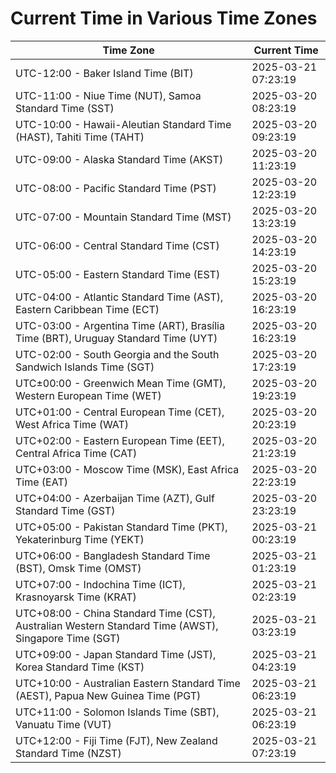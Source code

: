 # Current Time in Various Time Zones

| Time Zone | Current Time |
|-----------|--------------|
| UTC-12:00 - Baker Island Time (BIT) | 2025-03-21 07:23:19 |
| UTC-11:00 - Niue Time (NUT), Samoa Standard Time (SST) | 2025-03-20 08:23:19 |
| UTC-10:00 - Hawaii-Aleutian Standard Time (HAST), Tahiti Time (TAHT) | 2025-03-20 09:23:19 |
| UTC-09:00 - Alaska Standard Time (AKST) | 2025-03-20 11:23:19 |
| UTC-08:00 - Pacific Standard Time (PST) | 2025-03-20 12:23:19 |
| UTC-07:00 - Mountain Standard Time (MST) | 2025-03-20 13:23:19 |
| UTC-06:00 - Central Standard Time (CST) | 2025-03-20 14:23:19 |
| UTC-05:00 - Eastern Standard Time (EST) | 2025-03-20 15:23:19 |
| UTC-04:00 - Atlantic Standard Time (AST), Eastern Caribbean Time (ECT) | 2025-03-20 16:23:19 |
| UTC-03:00 - Argentina Time (ART), Brasília Time (BRT), Uruguay Standard Time (UYT) | 2025-03-20 16:23:19 |
| UTC-02:00 - South Georgia and the South Sandwich Islands Time (SGT) | 2025-03-20 17:23:19 |
| UTC±00:00 - Greenwich Mean Time (GMT), Western European Time (WET) | 2025-03-20 19:23:19 |
| UTC+01:00 - Central European Time (CET), West Africa Time (WAT) | 2025-03-20 20:23:19 |
| UTC+02:00 - Eastern European Time (EET), Central Africa Time (CAT) | 2025-03-20 21:23:19 |
| UTC+03:00 - Moscow Time (MSK), East Africa Time (EAT) | 2025-03-20 22:23:19 |
| UTC+04:00 - Azerbaijan Time (AZT), Gulf Standard Time (GST) | 2025-03-20 23:23:19 |
| UTC+05:00 - Pakistan Standard Time (PKT), Yekaterinburg Time (YEKT) | 2025-03-21 00:23:19 |
| UTC+06:00 - Bangladesh Standard Time (BST), Omsk Time (OMST) | 2025-03-21 01:23:19 |
| UTC+07:00 - Indochina Time (ICT), Krasnoyarsk Time (KRAT) | 2025-03-21 02:23:19 |
| UTC+08:00 - China Standard Time (CST), Australian Western Standard Time (AWST), Singapore Time (SGT) | 2025-03-21 03:23:19 |
| UTC+09:00 - Japan Standard Time (JST), Korea Standard Time (KST) | 2025-03-21 04:23:19 |
| UTC+10:00 - Australian Eastern Standard Time (AEST), Papua New Guinea Time (PGT) | 2025-03-21 06:23:19 |
| UTC+11:00 - Solomon Islands Time (SBT), Vanuatu Time (VUT) | 2025-03-21 06:23:19 |
| UTC+12:00 - Fiji Time (FJT), New Zealand Standard Time (NZST) | 2025-03-21 07:23:19 |
